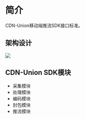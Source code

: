 # 简介

CDN-Union移动端推流SDK接口标准。

## 架构设计

<img src="https://ws3.sinaimg.cn/large/006tNc79ly1fjasfjb458j30k50i5mzu.jpg" style="zoom:100%" />


## CDN-Union SDK模块

- 采集模块
- 处理模块
- 编码模块
- 封包模块
- 推流模块
